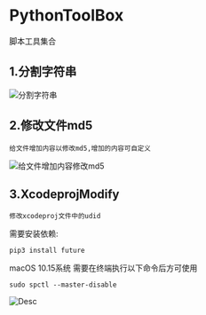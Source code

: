 # PythonToolBox
脚本工具集合


## 1.分割字符串

![分割字符串](https://github.com/iOSCoderMaster/PythonToolBox/blob/master/分割字符串/desc.png)

## 2.修改文件md5


```
给文件增加内容以修改md5,增加的内容可自定义
```
![给文件增加内容修改md5](https://github.com/iOSCoderMaster/PythonToolBox/blob/master/给文件增加内容修改md5/desc.png)


## 3.XcodeprojModify

```
修改xcodeproj文件中的udid
```

需要安装依赖:
```
pip3 install future
```

macOS 10.15系统 需要在终端执行以下命令后方可使用
```
sudo spctl --master-disable
```

![Desc](https://github.com/iOSCoderMaster/PythonToolBox/blob/master/XcodeprojModify/desc.png)
